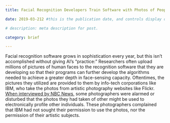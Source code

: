 ```yaml
---
title: Facial Recognition Developers Train Software with Photos of People without Their Permission

date: 2019-03-212 #this is the publication date, and controls display order.

# description: meta description for post.

category: brief

---
```


Facial recognition software grows in sophistication every year, but this isn’t accomplished without giving AI’s “practice:” Researchers often upload millions of pictures of human faces to the recognition software that they are developing so that their programs can further develop the algorithms needed to achieve a greater depth in face-sensing capacity. Oftentimes, the pictures they utilized are provided to them by info-tech corporations like IBM, who take the photos from artistic photography websites like Flickr. [When interviewed by NBC News,][link] some photographers were alarmed or disturbed that the photos they had taken of other might be used to electronically profile other individuals. These photographers complained that IBM had not sought their permission to use the photos, nor the permission of their artistic subjects.

[link]: https://www.nbcnews.com/tech/internet/facial-recognition-s-dirty-little-secret-millions-online-photos-scraped-n981921
